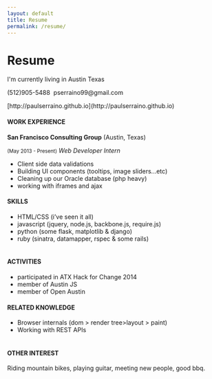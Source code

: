 ```yaml
---
layout: default
title: Resume
permalink: /resume/
---
```


<h1>Resume</h1>

<p>I'm currently living in Austin Texas</p>
<p>(512­)905-­5488  pserraino99@gmail.com</p>
[http://paulserraino.github.io](http://paulserraino.github.io)

<h4>WORK EXPERIENCE</h4>
<strong>San Francisco Consulting Group</strong> (Austin, Texas)
<p>
	<small>(May 2013 - Present)</small>
	<i>Web Developer Intern</i>
</p>
<ul>
	<li>Client side data validations</li>
	<li>Building UI components (tool­tips, image sliders...etc)</li>
	<li>Cleaning up our Oracle database (php heavy)</li>
	<li>working with iframes and ajax</li>
</ul>

<h4>SKILLS</h4>
<ul>
	<li>HTML/CSS (i’ve seen it all)</li>
	<li>javascript (jquery, node.js, backbone.js, require.js)</li>
	<li>python (some flask, matplotlib & django)</li>
	<li>ruby (sinatra, datamapper, rspec & some rails)</li> 
</ul>

<h4>ACTIVITIES</h4>
<ul>
	<li>participated in ATX Hack for Change 2014</li>
	<li>member of Austin JS </li>
	<li>member of Open Austin </li>
</ul>

<h4>RELATED KNOWLEDGE</h4>
<ul>
	<li>Browser internals (dom ­> render tree­>layout ­> paint)</li>
	<li>Working with REST APIs</li> 
</ul>

<h4>OTHER INTEREST</h4>
<p>Riding mountain bikes, playing guitar, meeting new people, good bbq.</p>